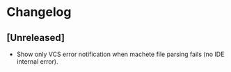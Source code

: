 # Changelog

## [Unreleased]

- Show only VCS error notification when machete file parsing fails (no IDE internal error).
